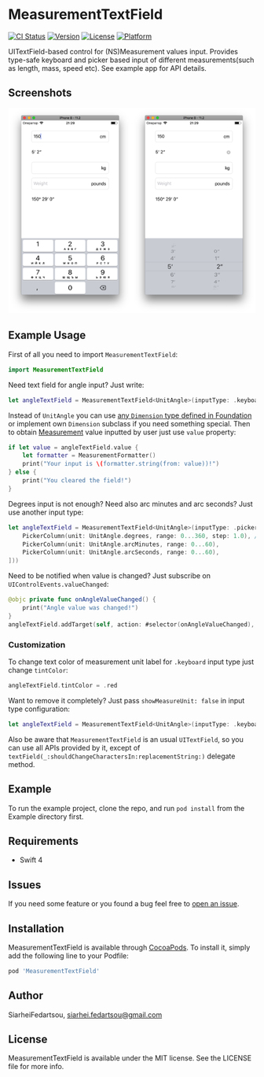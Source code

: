# MeasurementTextField

[![CI Status](http://img.shields.io/travis/SiarheiFedartsou/MeasurementTextField.svg?style=flat)](https://travis-ci.org/SiarheiFedartsou/MeasurementTextField)
[![Version](https://img.shields.io/cocoapods/v/MeasurementTextField.svg?style=flat)](http://cocoapods.org/pods/MeasurementTextField)
[![License](https://img.shields.io/cocoapods/l/MeasurementTextField.svg?style=flat)](http://cocoapods.org/pods/MeasurementTextField)
[![Platform](https://img.shields.io/cocoapods/p/MeasurementTextField.svg?style=flat)](http://cocoapods.org/pods/MeasurementTextField)

UITextField-based control for (NS)Measurement values input. Provides type-safe keyboard and picker based input of different measurements(such as length, mass, speed etc). See example app for API details.

## Screenshots

<img src="/images/screenshot1.png" alt="Screenshot 1" width="50%" /><img src="/images/screenshot2.png" alt="Screenshot 2"  width="50%" />

## Example Usage

First of all you need to import `MeasurementTextField`:
```swift
import MeasurementTextField
```

Need text field for angle input? Just write:
```swift
let angleTextField = MeasurementTextField<UnitAngle>(inputType: .keyboard(.degrees))
```
Instead of `UnitAngle` you can use [any `Dimension` type defined in Foundation](https://developer.apple.com/documentation/foundation/dimension) or implement own `Dimension` subclass if you need something special.
Then to obtain [Measurement](https://developer.apple.com/documentation/foundation/measurement) value inputted by user just use `value` property:
```swift
if let value = angleTextField.value {
    let formatter = MeasurementFormatter()
    print("Your input is \(formatter.string(from: value))!")
} else {
    print("You cleared the field!")
}
```
Degrees input is not enough? Need also arc minutes and arc seconds? Just use another input type:
```swift
let angleTextField = MeasurementTextField<UnitAngle>(inputType: .picker([
    PickerColumn(unit: UnitAngle.degrees, range: 0...360, step: 1.0), // `step` is optional here, 1.0 by default
    PickerColumn(unit: UnitAngle.arcMinutes, range: 0...60),
    PickerColumn(unit: UnitAngle.arcSeconds, range: 0...60),
]))
```
Need to be notified when value is changed? Just subscribe on `UIControlEvents.valueChanged`:
```swift
@objc private func onAngleValueChanged() {
    print("Angle value was changed!")
}
angleTextField.addTarget(self, action: #selector(onAngleValueChanged), for: .valueChanged)
```

### Customization

To change text color of measurement unit label for `.keyboard` input type just change `tintColor`:
```swift
angleTextField.tintColor = .red
```
Want to remove it completely? Just pass `showMeasureUnit: false` in input type configuration:
```swift
let angleTextField = MeasurementTextField<UnitAngle>(inputType: .keyboard(.degrees, showMeasureUnit: false))
```
Also be aware that `MeasurementTextField` is an usual `UITextField`, so you can use all APIs provided by it, except of `textField(_:shouldChangeCharactersIn:replacementString:)` delegate method.

## Example

To run the example project, clone the repo, and run `pod install` from the Example directory first.


## Requirements

- Swift 4

## Issues

If you need some feature or you found a bug feel free to [open an issue](https://github.com/SiarheiFedartsou/MeasurementTextField/issues/new).

## Installation

MeasurementTextField is available through [CocoaPods](http://cocoapods.org). To install
it, simply add the following line to your Podfile:

```ruby
pod 'MeasurementTextField'
```

## Author

SiarheiFedartsou, siarhei.fedartsou@gmail.com

## License

MeasurementTextField is available under the MIT license. See the LICENSE file for more info.
